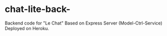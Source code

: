 # chat-lite-back-
Backend code for "Le Chat" 
Based on Express Server (Model-Ctrl-Service) 
Deployed on Heroku.
